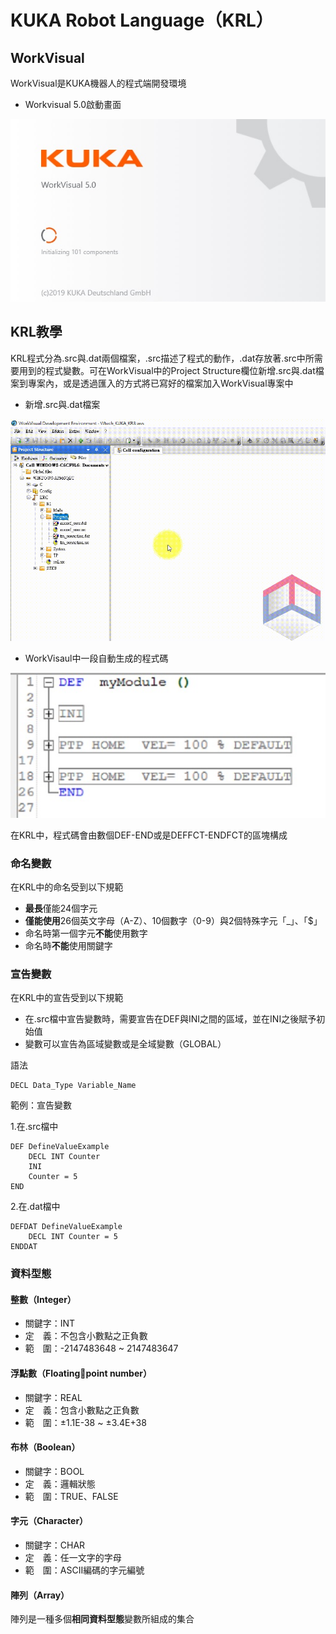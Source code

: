 # KUKA Robot Language（KRL）

## WorkVisual

WorkVisual是KUKA機器人的程式端開發環境

- Workvisual 5.0啟動畫面

![Image](./img/KRL/Workvisual_5.0_cover.jpg)

## KRL教學

KRL程式分為.src與.dat兩個檔案，.src描述了程式的動作，.dat存放著.src中所需要用到的程式變數。可在WorkVisual中的Project Structure欄位新增.src與.dat檔案到專案內，或是透過匯入的方式將已寫好的檔案加入WorkVisual專案中

- 新增.src與.dat檔案

![Image](./img/KRL/KRL_CreateSRCfile.gif)

- WorkVisaul中一段自動生成的程式碼

![Image](./img/KRL/KRL_BasisCode.jpg)

在KRL中，程式碼會由數個DEF-END或是DEFFCT-ENDFCT的區塊構成

### 命名變數

在KRL中的命名受到以下規範

- **最長**僅能24個字元
- **僅能使用**26個英文字母（A-Z）、10個數字（0-9）與2個特殊字元「_」、「$」
- 命名時第一個字元**不能**使用數字
- 命名時**不能**使用關鍵字

### 宣告變數

在KRL中的宣告受到以下規範

- 在.src檔中宣告變數時，需要宣告在DEF與INI之間的區域，並在INI之後賦予初始值
- 變數可以宣告為區域變數或是全域變數（GLOBAL）

語法
```
DECL Data_Type Variable_Name
```

範例：宣告變數

1.在.src檔中
```
DEF DefineValueExample
    DECL INT Counter
    INI
    Counter = 5
END
```

2.在.dat檔中
```
DEFDAT DefineValueExample
    DECL INT Counter = 5
ENDDAT
```

### 資料型態

#### 整數（Integer）
- 關鍵字：INT
- 定　義：不包含小數點之正負數
- 範　圍：-2147483648 ~ 2147483647

#### 浮點數（Floatingpoint number）
- 關鍵字：REAL
- 定　義：包含小數點之正負數
- 範　圍：±1.1E-38 ~ ±3.4E+38

#### 布林（Boolean）
- 關鍵字：BOOL
- 定　義：邏輯狀態
- 範　圍：TRUE、FALSE

#### 字元（Character）
- 關鍵字：CHAR
- 定　義：任一文字的字母
- 範　圍：ASCII編碼的字元編號

#### 陣列（Array）

陣列是一種多個**相同資料型態**變數所組成的集合
